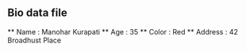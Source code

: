 ## Bio data file ##
** Name : Manohar Kurapati
** Age : 35
** Color : Red
** Address : 42 Broadhust Place
